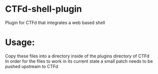 # CTFd-shell-plugin
Plugin for CTFd that integrates a web based shell  
# Usage:  
Copy these files into a directory inside of the plugins directory of CTFd  
In order for the files to work in its current state a small patch needs to be pushed upstream to CTFd
